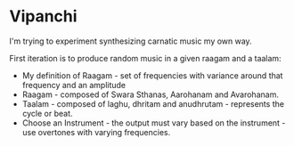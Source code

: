 # Vipanchi

I'm trying to experiment synthesizing carnatic music my own way.

First iteration is to produce random music in a given raagam and a taalam:

- My definition of Raagam - set of frequencies with variance around that frequency and an amplitude
- Raagam - composed of Swara Sthanas, Aarohanam and Avarohanam.
- Taalam - composed of laghu, dhritam and anudhrutam - represents the cycle or beat.
- Choose an Instrument - the output must vary based on the instrument - use overtones with varying frequencies.
